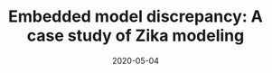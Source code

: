 ---
title: "Embedded model discrepancy: A case study of Zika modeling"
authors: "R. E. Morrison, and A. Cunha Jr"
journal: "Chaos: An Interdisciplinary Journal of Nonlinear Science"
year: "2020"
volume: "30"
pages: "051103"
doi: "https://doi.org/10.1063/5.0005204"
pdf: "https://doi.org/10.1063/5.0005204"
arxiv: "https://arxiv.org/abs/2004.06220"
hal: "https://hal.archives-ouvertes.fr/hal-02541535"
image: "GraphicalAbstract_Paper_2020_CHAOS.png"
layout: none
date: 2020-05-04
collection: publications
category: manuscripts
permalink: /publications/JournalPaper_2020_Chaos_v30_pp051103
---